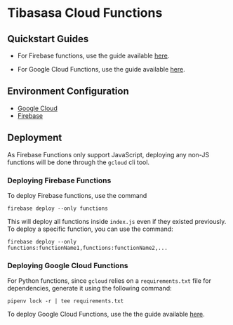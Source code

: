 # Tibasasa Cloud Functions

## Quickstart Guides

- For Firebase functions, use the guide available [here](https://firebase.google.com/docs/functions/get-started).

- For Google Cloud Functions, use the guide available [here](https://cloud.google.com/functions/docs/writing).

## Environment Configuration

- [Google Cloud](https://cloud.google.com/functions/docs/env-var)
- [Firebase](https://firebase.google.com/docs/functions/config-env)

## Deployment

As Firebase Functions only support JavaScript, deploying any non-JS functions will be done through the `gcloud` cli tool.

### Deploying Firebase Functions

To deploy Firebase functions, use the command

```
firebase deploy --only functions
```

This will deploy all functions inside `index.js` even if they existed previously. To deploy a specific function, you can use the command:

```
firebase deploy --only functions:functionName1,functions:functionName2,...
```

### Deploying Google Cloud Functions

For Python functions, since `gcloud` relies on a `requirements.txt` file for dependencies, generate it using the following command:

```
pipenv lock -r | tee requirements.txt
```

To deploy Google Cloud Functions, use the the guide available [here](https://cloud.google.com/sdk/gcloud/reference/functions/deploy).
